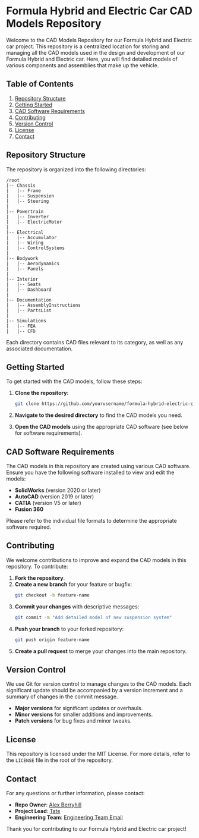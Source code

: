 # Formula Hybrid and Electric Car CAD Models Repository

Welcome to the CAD Models Repository for our Formula Hybrid and Electric car project. This repository is a centralized location for storing and managing all the CAD models used in the design and development of our Formula Hybrid and Electric car. Here, you will find detailed models of various components and assemblies that make up the vehicle.

## Table of Contents
1. [Repository Structure](#repository-structure)
2. [Getting Started](#getting-started)
3. [CAD Software Requirements](#cad-software-requirements)
4. [Contributing](#contributing)
5. [Version Control](#version-control)
6. [License](#license)
7. [Contact](#contact)

## Repository Structure

The repository is organized into the following directories:

```
/root
|-- Chassis
|   |-- Frame
|   |-- Suspension
|   |-- Steering
|
|-- Powertrain
|   |-- Inverter
|   |-- ElectricMotor
|
|-- Electrical
|   |-- Accumulator
|   |-- Wiring
|   |-- ControlSystems
|
|-- Bodywork
|   |-- Aerodynamics
|   |-- Panels
|
|-- Interior
|   |-- Seats
|   |-- Dashboard
|
|-- Documentation
|   |-- AssemblyInstructions
|   |-- PartsList
|
|-- Simulations
|   |-- FEA
|   |-- CFD
```

Each directory contains CAD files relevant to its category, as well as any associated documentation.

## Getting Started

To get started with the CAD models, follow these steps:

1. **Clone the repository**:
   ```sh
   git clone https://github.com/yourusername/formula-hybrid-electric-cad.git
   ```
2. **Navigate to the desired directory** to find the CAD models you need.

3. **Open the CAD models** using the appropriate CAD software (see below for software requirements).

## CAD Software Requirements

The CAD models in this repository are created using various CAD software. Ensure you have the following software installed to view and edit the models:

- **SolidWorks** (version 2020 or later)
- **AutoCAD** (version 2019 or later)
- **CATIA** (version V5 or later)
- **Fusion 360**

Please refer to the individual file formats to determine the appropriate software required.

## Contributing

We welcome contributions to improve and expand the CAD models in this repository. To contribute:

1. **Fork the repository**.
2. **Create a new branch** for your feature or bugfix:
   ```sh
   git checkout -b feature-name
   ```
3. **Commit your changes** with descriptive messages:
   ```sh
   git commit -m "Add detailed model of new suspension system"
   ```
4. **Push your branch** to your forked repository:
   ```sh
   git push origin feature-name
   ```
5. **Create a pull request** to merge your changes into the main repository.

## Version Control

We use Git for version control to manage changes to the CAD models. Each significant update should be accompanied by a version increment and a summary of changes in the commit message.

- **Major versions** for significant updates or overhauls.
- **Minor versions** for smaller additions and improvements.
- **Patch versions** for bug fixes and minor tweaks.

## License

This repository is licensed under the MIT License. For more details, refer to the `LICENSE` file in the root of the repository.

## Contact

For any questions or further information, please contact:

- **Repo Owner**: [Alex Berryhill](mailto:amsb99@gmail.com)
- **Project Lead**: [Tate](mailto:yourname@example.com)
- **Engineering Team**: [Engineering Team Email](mailto:engineering@example.com)

Thank you for contributing to our Formula Hybrid and Electric car project!
